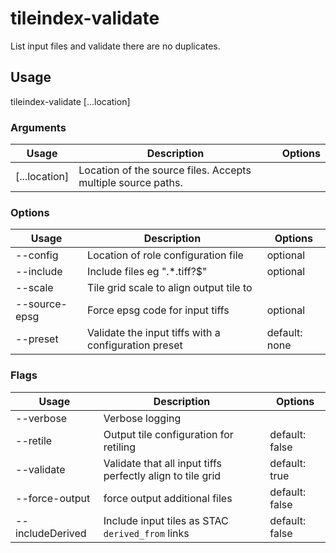 # tileindex-validate

List input files and validate there are no duplicates.

## Usage

tileindex-validate <options> [...location]

### Arguments

| Usage         | Description                                                  | Options |
| ------------- | ------------------------------------------------------------ | ------- |
| [...location] | Location of the source files. Accepts multiple source paths. |         |

### Options

| Usage                  | Description                                          | Options       |
| ---------------------- | ---------------------------------------------------- | ------------- |
| --config <str>         | Location of role configuration file                  | optional      |
| --include <str>        | Include files eg ".\*.tiff?$"                        | optional      |
| --scale <value>        | Tile grid scale to align output tile to              |               |
| --source-epsg <number> | Force epsg code for input tiffs                      | optional      |
| --preset <str>         | Validate the input tiffs with a configuration preset | default: none |

### Flags

| Usage            | Description                                                | Options        |
| ---------------- | ---------------------------------------------------------- | -------------- |
| --verbose        | Verbose logging                                            |                |
| --retile         | Output tile configuration for retiling                     | default: false |
| --validate       | Validate that all input tiffs perfectly align to tile grid | default: true  |
| --force-output   | force output additional files                              | default: false |
| --includeDerived | Include input tiles as STAC `derived_from` links           | default: false |

<!-- This file has been autogenerated by src/readme/readme.generate.ts -->
